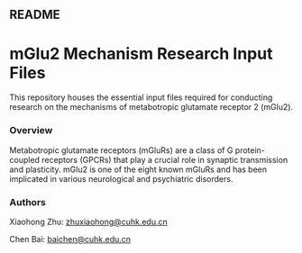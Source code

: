 ## README

# mGlu2 Mechanism Research Input Files
This repository houses the essential input files required for conducting research on the mechanisms of metabotropic glutamate receptor 2 (mGlu2).

### Overview
Metabotropic glutamate receptors (mGluRs) are a class of G protein-coupled receptors (GPCRs) that play a crucial role in synaptic transmission and plasticity. mGlu2 is one of the eight known mGluRs and has been implicated in various neurological and psychiatric disorders.

### Authors
Xiaohong Zhu: zhuxiaohong@cuhk.edu.cn

Chen Bai: baichen@cuhk.edu.cn
